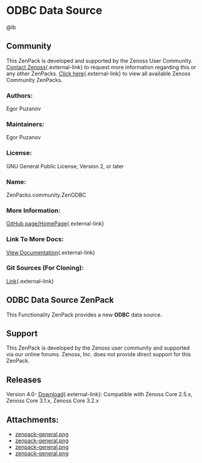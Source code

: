 # ODBC Data Source

@lb[](img/zenpack-zenpack-general.png)

## Community

This ZenPack is developed and supported by the Zenoss User Community.
[Contact Zenoss](https://tryit.zenoss.com/zenpack-contact/){.external-link} to
request more information regarding this or any other ZenPacks. [Click here](https://zenoss.com/product/zenpacks?f%5B0%5D=im_field_zenpack_category:1021){.external-link} to
view all available Zenoss Community ZenPacks.

### Authors:

Egor Puzanov

### Maintainers:

Egor Puzanov

### License:

GNU General Public License, Version 2, or later

### Name:

ZenPacks.community.ZenODBC

### More Information:

[GitHub page/HomePage](http://community.zenoss.org/docs/DOC-3440){.external-link}

### Link To More Docs:

[View Documentation](http://community.zenoss.org/docs/DOC-3440){.external-link}

### Git Sources (For Cloning):

[Link](https://github.com/epuzanov/ZenPacks.community.ZenODBC.git){.external-link}

## ODBC Data Source ZenPack

This Functionality ZenPack provides a new **ODBC** data source.

## Support

This ZenPack is developed by the Zenoss user community and supported via
our online forums. Zenoss, Inc. does not provide direct support for this
ZenPack.

## Releases

Version 4.0- [Download](https://storage.googleapis.com/zenpacks/ZenPacks.community.ZenODBC/4.0/ZenPacks.community.ZenODBC-4.0.egg){.external-link}:   Compatible with Zenoss Core 2.5.x, Zenoss Core 3.1.x, Zenoss Core
    3.2.x

## Attachments:

-   [zenpack-general.png](img/zenpack-zenpack-general.png)
-   [zenpack-general.png](img/zenpack-zenpack-general.png)
-   [zenpack-general.png](img/zenpack-zenpack-general.png)
-   [zenpack-general.png](img/zenpack-zenpack-general.png)

